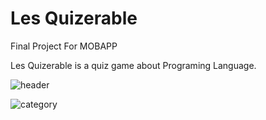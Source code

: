 # Les Quizerable
Final Project For MOBAPP 

Les Quizerable is a quiz game about Programing Language.

![header](https://user-images.githubusercontent.com/87133885/179187361-29196ac9-6e3e-40fa-b829-214e27bed09c.png)

![category](https://user-images.githubusercontent.com/87133885/179187906-4d31d801-13d4-4f05-a7e8-36635534d3c2.png)
